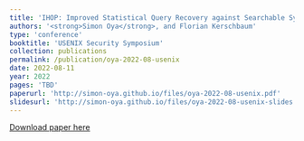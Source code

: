 ```yaml
---
title: 'IHOP: Improved Statistical Query Recovery against Searchable Symmetric Encryption through Quadratic Optimization'
authors: '<strong>Simon Oya</strong>, and Florian Kerschbaum'
type: 'conference'
booktitle: 'USENIX Security Symposium'
collection: publications
permalink: /publication/oya-2022-08-usenix
date: 2022-08-11
year: 2022
pages: 'TBD'
paperurl: 'http://simon-oya.github.io/files/oya-2022-08-usenix.pdf'
slidesurl: 'http://simon-oya.github.io/files/oya-2022-08-usenix-slides.pdf'
---
```


[Download paper here](http://simon-oya.github.io/files/oya-2022-08-usenix.pdf)
